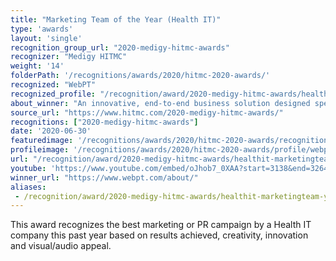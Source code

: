 ```yaml
---
title: "Marketing Team of the Year (Health IT)"
type: 'awards'
layout: 'single'
recognition_group_url: "2020-medigy-hitmc-awards"
recognizer: "Medigy HITMC"
weight: '14'
folderPath: '/recognitions/awards/2020/hitmc-2020-awards/'
recognized: "WebPT"
recognized_profile: "/recognition/award/2020-medigy-hitmc-awards/healthit-marketingteam-year"
about_winner: "An innovative, end-to-end business solution designed specifically for rehab therapy professionals. It provides the essential tools for every rehab therapy business to maximize performance, revenue, and patient outcomes. WebPT is a company that empowers the communities involved in rehab therapy."
source_url: "https://www.hitmc.com/2020-medigy-hitmc-awards/"
recognitions: ["2020-medigy-hitmc-awards"]
date: '2020-06-30'
featuredimage: '/recognitions/awards/2020/hitmc-2020-awards/recognition/webpt-hitmc-2020-marketing-team-of-the-year.jpg'
profileimage: '/recognitions/awards/2020/hitmc-2020-awards/profile/webpt.jpg'
url: "/recognition/award/2020-medigy-hitmc-awards/healthit-marketingteam-year"
youtube: 'https://www.youtube.com/embed/oJhob7_0XAA?start=3138&end=3264'
winner_url: "https://www.webpt.com/about/"
aliases:
 - /recognition/award/2020-medigy-hitmc-awards/healthit-marketingteam-year  
---
```


This award recognizes the best marketing or PR campaign by a Health IT company this past year based on results achieved, creativity, innovation and visual/audio appeal.